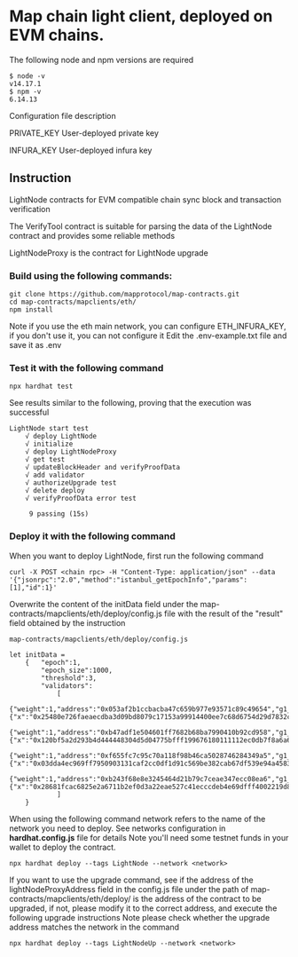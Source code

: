 
# Map chain light client, deployed on EVM chains.



The following node and npm versions are required
````
$ node -v
v14.17.1
$ npm -v
6.14.13
````
Configuration file description

PRIVATE_KEY User-deployed private key

INFURA_KEY User-deployed infura key


## Instruction
LightNode contracts for EVM compatible chain sync block and transaction verification

The VerifyTool contract is suitable for parsing the data of the LightNode contract and provides some reliable methods

LightNodeProxy is the contract for LightNode upgrade


### Build using the following commands:

```shell
git clone https://github.com/mapprotocol/map-contracts.git
cd map-contracts/mapclients/eth/
npm install
```

Note if you use the eth main network, you can configure ETH_INFURA_KEY, if you don't use it, you can not configure it
Edit the .env-example.txt file and save it as .env


### Test it with the following command

```shell
npx hardhat test
```

See results similar to the following, proving that the execution was successful

```shell
LightNode start test
    √ deploy LightNode
    √ initialize 
    √ deploy LightNodeProxy
    √ get test
    √ updateBlockHeader and verifyProofData
    √ add validator
    √ authorizeUpgrade test 
    √ delete deploy
    √ verifyProofData error test
    
     9 passing (15s)
```
### Deploy it with the following command
When you want to deploy LightNode, first run the following command
````shell
curl -X POST <chain rpc> -H "Content-Type: application/json" --data '{"jsonrpc":"2.0","method":"istanbul_getEpochInfo","params":[1],"id":1}'
````

Overwrite the content of the initData field under the map-contracts/mapclients/eth/deploy/config.js file with the result of the "result" field obtained by the instruction
````
map-contracts/mapclients/eth/deploy/config.js

let initData =
    {   "epoch":1,
        "epoch_size":1000,
        "threshold":3,
        "validators":
            [
                {"weight":1,"address":"0x053af2b1ccbacba47c659b977e93571c89c49654","g1_pub_key":{"x":"0x25480e726faeaecdba3d09bd8079c17153a99914400ee7c68d6754d29d7832c1","y":"0x2b9804718e2cb3f65221781647a8c3455cf3090519b15a34ef43b1dde7e3c287"}},
                {"weight":1,"address":"0xb47adf1e504601ff7682b68ba7990410b92cd958","g1_pub_key":{"x":"0x120bf5a2d293b4d444448304d5d04775bfff199676180111112ec0db7f8a6a69","y":"0x2685ac2dc25dc5dd06a6b4777d542d4f4afdf92847b9b7c98f5ecaf4d908f6d7"}},
                {"weight":1,"address":"0xf655fc7c95c70a118f98b46ca5028746284349a5","g1_pub_key":{"x":"0x03dda4ec969ff7950903131caf2cc0df1d91c569be382cab67df539e94a45835","y":"0x156b522a45ed4a625a7b5906d64046dce1c112a1dddb72972ecb670145a16042"}},
                {"weight":1,"address":"0xb243f68e8e3245464d21b79c7ceae347ecc08ea6","g1_pub_key":{"x":"0x28681fcac6825e2a6711b2ef0d3a22eae527c41ecccdeb4e69dfff4002219d8b","y":"0x131f98eaf9323bf171e947401f0e6b1951f4c8f8aa525b677f1c811c88358e37"}}
            ]
    }
````
When using the following command network refers to the name of the network you need to deploy. See networks configuration in **hardhat.config.js** file for details
Note you'll need some testnet funds in your wallet to deploy the contract.

```shell
npx hardhat deploy --tags LightNode --network <network> 
```

If you want to use the upgrade command, see if the address of the lightNodeProxyAddress field in the config.js file under the path of map-contracts/mapclients/eth/deploy/ is the address of the contract to be upgraded, if not, please modify it to the correct address, and execute the following upgrade instructions
Note please check whether the upgrade address matches the network in the command

```shell
npx hardhat deploy --tags LightNodeUp --network <network> 
```

